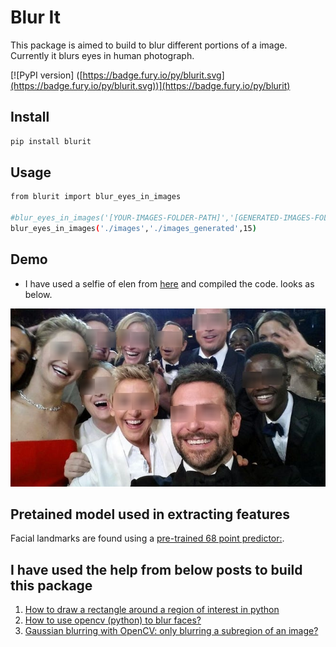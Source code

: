 # Blur It
This package is aimed to build to blur different portions of a image. Currently it blurs eyes in human photograph.

[![PyPI version] ([https://badge.fury.io/py/blurit.svg](https://badge.fury.io/py/blurit.svg))](https://badge.fury.io/py/blurit)

## Install
```sh
pip install blurit
```

## Usage
```sh
from blurit import blur_eyes_in_images

#blur_eyes_in_images('[YOUR-IMAGES-FOLDER-PATH]','[GENERATED-IMAGES-FOLDER PATH]','VALUE-OF-HEIGHT-AND-WIDTH-OF-BLUR')
blur_eyes_in_images('./images','./images_generated',15)

```



## Demo
- I have used a selfie of elen from [here](https://www.gannett-cdn.com/-mm-/43a1a3523af941a87e3b16e3c278f5b2a05102a0/c=2-0-1022-576/local/-/media/2017/06/21/USATODAY/USATODAY/636336409269948637-AP-YE-86TH-ACADEMY-AWARDS-69181576.JPG?width=660&height=373&fit=crop&format=pjpg&auto=webp) and compiled the code. looks as below.

<img src="https://github.com/bharatpabba/blurit/blob/master/images_generated/1.jpeg" />

## Pretained model used in extracting features
Facial landmarks are found using a [pre-trained 68 point predictor:](http://dlib.net/files/shape_predictor_68_face_landmarks.dat.bz2).

## I have used the help from below posts to build this package

1. [How to draw a rectangle around a region of interest in python](https://stackoverflow.com/questions/23720875/how-to-draw-a-rectangle-around-a-region-of-interest-in-python)
2. [How to use opencv (python) to blur faces?](https://stackoverflow.com/questions/18064914/how-to-use-opencv-python-to-blur-faces)
3. [Gaussian blurring with OpenCV: only blurring a subregion of an image?](https://stackoverflow.com/questions/24195138/gaussian-blurring-with-opencv-only-blurring-a-subregion-of-an-image)
